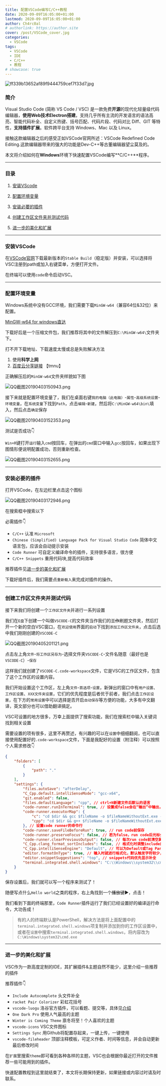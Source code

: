 ```yaml
---
title: 配置VSCode编写C/C++教程
date: 2020-09-09T16:05:00+01:00
lastmod: 2020-09-09T16:05:00+01:00
author: Ch4rc0al
# authorlink: https://author.site
cover: /post/VSCode_cover.jpg
categories:
  - VSCode
tags:
  - VSCode	
  - IDE
  - C/C++
  - 教程 
# showcase: true
---
```


![ff339b13652af89f9444759cef7f33d7.jpg](https://i.loli.net/2019/04/02/5ca3688320f2b.jpg)



### 简介

Visual Studio Code (简称 VS Code / VSC) 是一款免费**开源**的现代化轻量级代码编辑器，**使用Web技术Electron搭建**，支持几乎所有主流的开发语言的语法高亮、智能代码补全、自定义热键、括号匹配、代码片段、代码对比 Diff、GIT 等特性，**支持插件扩展**。软件跨平台支持 Windows、Mac 以及 Linux。

接触这款编辑器之后的感受正如VSCode官网所述：VSCode Redefined Code Editing.这款编辑器带来的强大的功能是Dev-C++等古董编辑器望尘莫及的。

本文将介绍如何在**Windows**环境下快速配置VSCode编写**C/C++**程序。

<!--more-->

---

### 目录

 1. [安装VScode](#安装vscode)

 2. [配置环境变量](#配置环境变量)

 3. [安装必要的插件](#安装必要的插件)

 4. [创建工作区文件夹并测试代码](#创建工作区文件夹并测试代码)

 5. [进一步的美化和扩展](#进一步的美化和扩展)

---

### 安装VSCode

在[VSCode官网](https://code.visualstudio.com/)下载最新版本的`Stable Build`（稳定版）并安装，可以选择将VSC注册到path或加入右键菜单，方便打开文件。

在终端可以使用`code`命令启动VSC。

---

### 配置环境变量

Windows系统中没有GCC环境，我们需要下载`MinGW-w64`（兼容64位&32位）来配置。

[MinGW-w64 for windows直达](https://sourceforge.net/projects/mingw-w64/files/Toolchains%20targetting%20Win64/Personal%20Builds/mingw-builds/8.1.0/threads-win32/seh/x86_64-8.1.0-release-win32-seh-rt_v6-rev0.7z/download)

下载好后是一个压缩文件包，我们推荐将其中的文件解压到`C:\MinGW-w64\`文件夹下。

打不开下载地址、下载速度太慢或总是失败解决方法
1. 使用**科学上网**
2. [百度云分享链接](https://pan.baidu.com/s/1Otq4gYcJ5KgRbW11LkZafw)  【tmnu】

正确解压后的`MinGW-w64`文件夹样貌如下图

![QQ截图20190403150943.png](https://i.loli.net/2019/04/03/5ca45c99edaf3.png)

接下来就是配置环境变量了，我们在桌面右键`我的电脑（此电脑）`-`属性`-`高级系统设置`-`环境变量`，在`系统变量`下找到`Path`，点击`编辑`-`新建`，然后将`C:\MinGW-w64\bin\`填入，然后点击`确定`保存

![QQ截图20190403152353.png](https://i.loli.net/2019/04/03/5ca45fbdb55db.png)

测试是否成功👇

`Win+R`键打开`运行`输入`cmd`按回车，在弹出的`cmd`窗口中输入`gcc`按回车，如果出现下图情形便说明配置成功，否则重新检查。

![QQ截图20190403152655.png](https://i.loli.net/2019/04/03/5ca460fc5265b.png)

---

### 安装必要的插件

打开VSCode，在左边栏里点击这个图标

![QQ截图20190403172946.png](https://i.loli.net/2019/04/03/5ca47d21690d4.png)

在搜索框中搜索以下

必需插件👇

- `C/C++` 认准 `Microsoft`
- `Chinese (Simplified) Language Pack for Visual Studio Code` 简体中文语言包，应该会自动提示安装
- `Code Runner` 可自定义编译命令的插件，支持很多语言，很方便
- `C/C++ Snippets` 重用代码块,提高代码效率

推荐插件见[进一步的美化和扩展](#进一步的美化和扩展)

下载好插件后，我们需要点`重新载入`来完成对插件的操作。

---

### 创建工作区文件夹并测试代码

接下来我们将创建一个`工作区文件夹`并进行一系列设置

我们在`E盘`下创建一个叫做`VSCODE-C`的文件夹当作我们的~~工作~~刷题文件夹，然后打开一个新的空白VSC窗口，在`欢迎使用`界面的`启动`下找到`添加工作区文件夹`，点击后选中我们刚刚创建的`VSCODE-C`

![QQ截图20190405201121.png](https://i.loli.net/2019/04/05/5ca74602b4fc2.png)

点击左上角`文件`-`将工作区另存为`-选择文件夹`VSCODE-C`-文件名随意（最好也是`VSCODE-C`）-`保存`

这样我们就创建了`VSCODE-C.code-workspace`文件，它是VSC的工作区文件，包含了这个工作区的设置内容。

我们开始设置这个工作区，左上角`文件`-`首选项`-`设置`，新弹出的窗口中有`用户设置`、`工作区设置`、`XXX文件夹设置`，它们的优先程度是后者优于前者，我们点击`工作区设置`，在下方的`常用设置`中可以选择是否开启`自动保存`等方便的功能，大多有中文翻译，英文部分也可以借助翻译搞定。

VSC可设置的地方很多，万幸上面提供了搜索功能，我们在搜索栏中输入关键词找到相关设置

需要设置的项有很多，这里不再赘述，有兴趣的可以在`设置`中细细翻阅，也可以直接使用配置好的`.code-workspace`文件，下面是我配好的设置（附注释）可以按照个人需求修改👇

```json
{
	"folders": [
		{
			"path": "."
		}
	],
	"settings": {
		"files.autoSave": "afterDelay",
		"C_Cpp.default.intelliSenseMode": "gcc-x64",
		"git.enabled": false,
		"files.defaultLanguage": "cpp", // ctrl+N新建文件后默认的语言
		"code-runner.runInTerminal": true, // 设置成false会在“输出”中输出，无法交互
		"code-runner.executorMap": {
			"c": "cd $dir && gcc $fileName -o $fileNameWithoutExt.exe -Wall -g -Og -static-libgcc  -std=c11 && $dir$fileNameWithoutExt",
			"cpp": "cd $dir && g++ $fileName -o $fileNameWithoutExt.exe -Wall -g -Og -static-libgcc -std=c++17 && $dir$fileNameWithoutExt"
		}, // 设置code runner的命令行
		"code-runner.saveFileBeforeRun": true, // run code前保存
		"code-runner.preserveFocus": false, // 若为false，run code后光标会聚焦到终端上。如果需要频繁输入数据可设为false
		"code-runner.clearPreviousOutput": false, // 每次run code前清空属于code runner的终端消息
		"C_Cpp.clang_format_sortIncludes": false, // 格式化时调整include的顺序（按字母排序）
		"C_Cpp.intelliSenseEngine": "Default", // 可以为Default或Tag Parser，后者较老，功能较简单。具体差别参考cpptools插件文档
		"editor.formatOnType": true, // 输入时就进行格式化，默认触发字符较少，分号可以触发
		"editor.snippetSuggestions": "top", // snippets代码优先显示补全
		"terminal.integrated.shell.windows": "C:\\Windows\\system32\\cmd.exe"  //运行终端使用cmd
	}
}
```

保存设置后，我们就可以写一个程序来测试了！

随便写点什么`Hello world`之类的程序，右上角找到一个~~播放键~~▶，点击！

我们看到下面的终端那里，`Code Runner`插件运行了我们已经设置好的编译运行命令，大功告成！

> 有的人的终端默认是PowerShell，解决方法是将上面配置中的`terminal.integrated.shell.windows`项复制并添加到你的工作区设置中，或者在`设置`中搜索`terminal.integrated.shell.windows`，将内容改为`C:\Windows\system32\cmd.exe`

---

### 进一步的美化和扩展

VSC作为一款高度定制的IDE，其扩展插件&主题自然不能少，这里介绍一些推荐的插件

推荐插件👇


- `Include Autocomplete` 头文件补全
- `racket Pair Colorizer` 彩虹花括号
- `vscode-luogu` 洛谷官方插件，可以看题、提交等，具体见[介绍](https://marketplace.visualstudio.com/items?itemName=himself6565.vscode-luogu)
- `One Dark Pro` 使用人气最高的主题
- `Winter is Coming Theme` 禀冬将至！个人喜欢的主题
- `vscode-icons` VSC文件图标
- `Settings Sync` 用Github将配置存起来，一键上传，一键使用
- `vscode-fileheader` 顶部注释模板，可定义作者、时间等信息，并会自动更新最后修改时间

在`扩展`里搜索`theme`即可看到各种各样的主题，VSC也会根据你最近打开的文件推荐一些可能用到的插件。

快速配置教程到这里就结束了，本文将长期保持更新，如果链接或内容过时请及时联系。